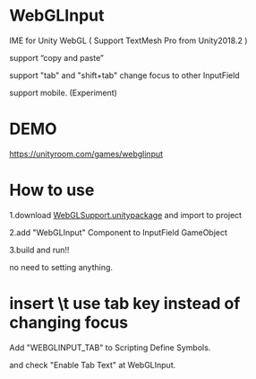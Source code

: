 # WebGLInput

IME for Unity WebGL ( Support TextMesh Pro from Unity2018.2 )

support “copy and paste”

support "tab" and "shift+tab" change focus to other InputField

support mobile. (Experiment)

# DEMO
https://unityroom.com/games/webglinput

# How to use
1.download [WebGLSupport.unitypackage](https://github.com/kou-yeung/WebGLInput/releases) and import to project

2.add "WebGLInput" Component to InputField GameObject

3.build and run!!

no need to setting anything.

# insert \t use tab key instead of changing focus
Add "WEBGLINPUT_TAB" to Scripting Define Symbols.

and check "Enable Tab Text" at WebGLInput. 
